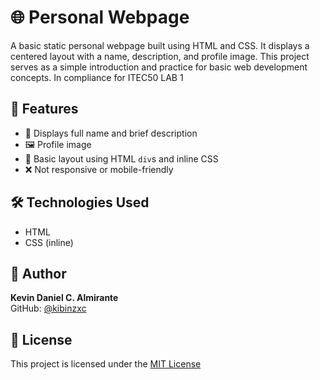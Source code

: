 # 🌐 Personal Webpage

A basic static personal webpage built using HTML and CSS. It displays a centered layout with a name, description, and profile image. This project serves as a simple introduction and practice for basic web development concepts.
In compliance for ITEC50 LAB 1

## 📌 Features

- 🧑 Displays full name and brief description
- 🖼️ Profile image
- 🎨 Basic layout using HTML `div`s and inline CSS
- ❌ Not responsive or mobile-friendly

## 🛠️ Technologies Used

- HTML  
- CSS (inline)

## 🙌 Author

**Kevin Daniel C. Almirante**  
GitHub: [@kibinzxc](https://github.com/kibinzxc)

## 📄 License

This project is licensed under the [MIT License](./LICENSE)
